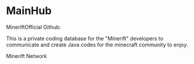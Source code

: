 MainHub
=======

MineriftOfficial Github:

This is a private coding database for the "Minerift" developers to communicate and create Java codes for the minecraft community to enjoy.

Minerift Network
